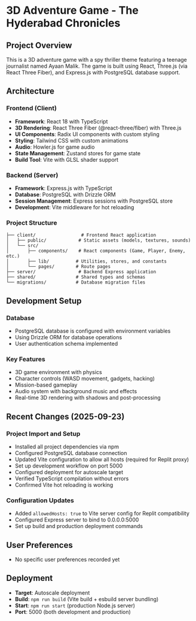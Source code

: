 # 3D Adventure Game - The Hyderabad Chronicles

## Project Overview

This is a 3D adventure game with a spy thriller theme featuring a teenage journalist named Ayaan Malik. The game is built using React, Three.js (via React Three Fiber), and Express.js with PostgreSQL database support.

## Architecture

### Frontend (Client)
- **Framework**: React 18 with TypeScript
- **3D Rendering**: React Three Fiber (@react-three/fiber) with Three.js
- **UI Components**: Radix UI components with custom styling
- **Styling**: Tailwind CSS with custom animations
- **Audio**: Howler.js for game audio
- **State Management**: Zustand stores for game state
- **Build Tool**: Vite with GLSL shader support

### Backend (Server)
- **Framework**: Express.js with TypeScript
- **Database**: PostgreSQL with Drizzle ORM
- **Session Management**: Express sessions with PostgreSQL store
- **Development**: Vite middleware for hot reloading

### Project Structure
```
├── client/                 # Frontend React application
│   ├── public/            # Static assets (models, textures, sounds)
│   └── src/
│       ├── components/    # React components (Game, Player, Enemy, etc.)
│       ├── lib/          # Utilities, stores, and constants
│       └── pages/        # Route pages
├── server/                # Backend Express application
├── shared/               # Shared types and schemas
└── migrations/           # Database migration files
```

## Development Setup

### Database
- PostgreSQL database is configured with environment variables
- Using Drizzle ORM for database operations
- User authentication schema implemented

### Key Features
- 3D game environment with physics
- Character controls (WASD movement, gadgets, hacking)
- Mission-based gameplay
- Audio system with background music and effects
- Real-time 3D rendering with shadows and post-processing

## Recent Changes (2025-09-23)

### Project Import and Setup
- Installed all project dependencies via npm
- Configured PostgreSQL database connection
- Updated Vite configuration to allow all hosts (required for Replit proxy)
- Set up development workflow on port 5000
- Configured deployment for autoscale target
- Verified TypeScript compilation without errors
- Confirmed Vite hot reloading is working

### Configuration Updates
- Added `allowedHosts: true` to Vite server config for Replit compatibility
- Configured Express server to bind to 0.0.0.0:5000
- Set up build and production deployment commands

## User Preferences
- No specific user preferences recorded yet

## Deployment
- **Target**: Autoscale deployment
- **Build**: `npm run build` (Vite build + esbuild server bundling)
- **Start**: `npm run start` (production Node.js server)
- **Port**: 5000 (both development and production)